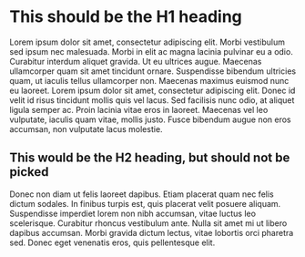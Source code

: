 # This should be the H1 heading

Lorem ipsum dolor sit amet, consectetur adipiscing elit. Morbi vestibulum sed ipsum nec malesuada. Morbi in elit ac magna lacinia pulvinar eu a odio. Curabitur interdum aliquet gravida. Ut eu ultrices augue. Maecenas ullamcorper quam sit amet tincidunt ornare. Suspendisse bibendum ultricies quam, ut iaculis tellus ullamcorper non. Maecenas maximus euismod nunc eu laoreet. Lorem ipsum dolor sit amet, consectetur adipiscing elit. Donec id velit id risus tincidunt mollis quis vel lacus. Sed facilisis nunc odio, at aliquet ligula semper ac. Proin lacinia vitae eros in laoreet. Maecenas vel leo vulputate, iaculis quam vitae, mollis justo. Fusce bibendum augue non eros accumsan, non vulputate lacus molestie.

## This would be the H2 heading, but should not be picked

Donec non diam ut felis laoreet dapibus. Etiam placerat quam nec felis dictum sodales. In finibus turpis est, quis placerat velit posuere aliquam. Suspendisse imperdiet lorem non nibh accumsan, vitae luctus leo scelerisque. Curabitur rhoncus vestibulum ante. Nulla sit amet mi ut libero dapibus accumsan. Morbi gravida dictum lectus, vitae lobortis orci pharetra sed. Donec eget venenatis eros, quis pellentesque elit. 
